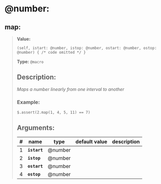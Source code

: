   
# **@number**: 
 
## **map**:

> **Value:** 
>```spwn
>(self, istart: @number, istop: @number, ostart: @number, ostop: @number) { /* code omitted */ }
>``` 
>**Type:** `@macro` 
>## Description: 
> _Maps a number linearly from one interval to another_
>### Example: 
>```spwn
> $.assert(2.map(1, 4, 5, 11) == 7)
>```
>## Arguments:
>
>| # | name | type | default value | description |
>| - | ---- | ---- | ------------- | ----------- |
>| 1 | **`istart`** | @number | | |
>| 2 | **`istop`** | @number | | |
>| 3 | **`ostart`** | @number | | |
>| 4 | **`ostop`** | @number | | |
>
